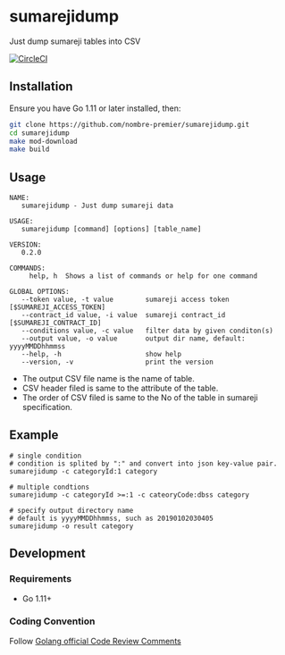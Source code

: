 # sumarejidump

Just dump sumareji tables into CSV

[![CircleCI](https://circleci.com/gh/nombre-premier/sumarejidump/tree/master.svg?style=svg)](https://circleci.com/gh/nombre-premier/sumarejidump/tree/master)


## Installation

Ensure you have Go 1.11 or later installed, then:

```bash
git clone https://github.com/nombre-premier/sumarejidump.git
cd sumarejidump
make mod-download
make build
```

## Usage

```
NAME:
   sumarejidump - Just dump sumareji data

USAGE:
   sumarejidump [command] [options] [table_name]

VERSION:
   0.2.0

COMMANDS:
     help, h  Shows a list of commands or help for one command

GLOBAL OPTIONS:
   --token value, -t value        sumareji access token [$SUMAREJI_ACCESS_TOKEN]
   --contract_id value, -i value  sumareji contract_id [$SUMAREJI_CONTRACT_ID]
   --conditions value, -c value   filter data by given conditon(s)
   --output value, -o value       output dir name, default: yyyyMMDDhhmmss
   --help, -h                     show help
   --version, -v                  print the version
```

- The output CSV file name is the name of table.
- CSV header filed is same to the attribute of the table.
- The order of CSV filed is same to the No of the table in sumareji specification.

## Example

```
# single condition
# condition is splited by ":" and convert into json key-value pair.
sumarejidump -c categoryId:1 category

# multiple condtions
sumarejidump -c categoryId >=:1 -c cateoryCode:dbss category

# specify output directory name
# default is yyyyMMDDhhmmss, such as 20190102030405
sumarejidump -o result category
```


## Development
### Requirements
- Go 1.11+

### Coding Convention
Follow [Golang official Code Review Comments](https://github.com/golang/go/wiki/CodeReviewComments)

